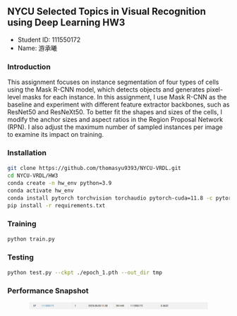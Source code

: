 ## NYCU Selected Topics in Visual Recognition using Deep Learning HW3
- Student ID: 111550172
- Name: 游承曦

### Introduction
This assignment focuses on instance segmentation of four types of cells using the Mask R-CNN model, which detects objects and generates pixel-level masks for each instance. In this assignment, I use Mask R-CNN as the baseline and experiment with different feature extractor backbones, such as ResNet50 and ResNeXt50. To better fit the shapes and sizes of the cells, I modify the anchor sizes and aspect ratios in the Region Proposal Network (RPN). I also adjust the maximum number of sampled instances per image to examine its impact on training.

### Installation
```bash
git clone https://github.com/thomasyu9393/NYCU-VRDL.git
cd NYCU-VRDL/HW3
conda create -n hw_env python=3.9
conda activate hw_env
conda install pytorch torchvision torchaudio pytorch-cuda=11.8 -c pytorch -c nvidia
pip install -r requirements.txt
```

### Training
```bash
python train.py
```

### Testing
```bash
python test.py --ckpt ./epoch_1.pth --out_dir tmp
```

### Performance Snapshot
<p align="center">
  <img src="./figures/snap.png" width="80%">
</p>